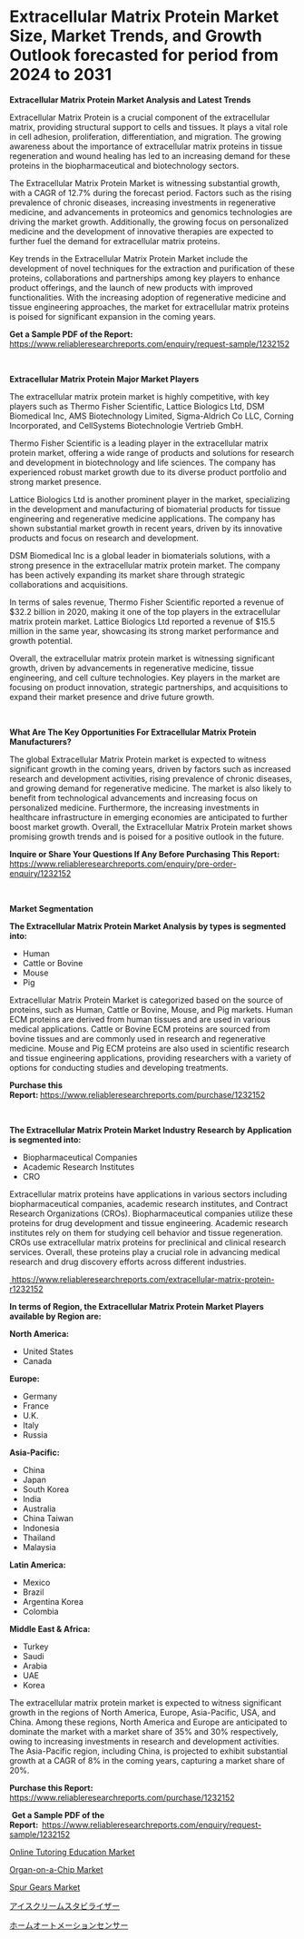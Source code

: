 <p><h1>Extracellular Matrix Protein Market Size, Market Trends, and Growth Outlook forecasted for period from 2024 to 2031</h1></p><p><strong>Extracellular Matrix Protein Market Analysis and Latest Trends</strong></p>
<p><p>Extracellular Matrix Protein is a crucial component of the extracellular matrix, providing structural support to cells and tissues. It plays a vital role in cell adhesion, proliferation, differentiation, and migration. The growing awareness about the importance of extracellular matrix proteins in tissue regeneration and wound healing has led to an increasing demand for these proteins in the biopharmaceutical and biotechnology sectors.</p><p>The Extracellular Matrix Protein Market is witnessing substantial growth, with a CAGR of 12.7% during the forecast period. Factors such as the rising prevalence of chronic diseases, increasing investments in regenerative medicine, and advancements in proteomics and genomics technologies are driving the market growth. Additionally, the growing focus on personalized medicine and the development of innovative therapies are expected to further fuel the demand for extracellular matrix proteins.</p><p>Key trends in the Extracellular Matrix Protein Market include the development of novel techniques for the extraction and purification of these proteins, collaborations and partnerships among key players to enhance product offerings, and the launch of new products with improved functionalities. With the increasing adoption of regenerative medicine and tissue engineering approaches, the market for extracellular matrix proteins is poised for significant expansion in the coming years.</p></p>
<p><strong>Get a Sample PDF of the Report:&nbsp;</strong> <a href="https://www.reliableresearchreports.com/enquiry/request-sample/1232152">https://www.reliableresearchreports.com/enquiry/request-sample/1232152</a></p>
<p>&nbsp;</p>
<p><strong>Extracellular Matrix Protein Major Market Players</strong></p>
<p><p>The extracellular matrix protein market is highly competitive, with key players such as Thermo Fisher Scientific, Lattice Biologics Ltd, DSM Biomedical Inc, AMS Biotechnology Limited, Sigma-Aldrich Co LLC, Corning Incorporated, and CellSystems Biotechnologie Vertrieb GmbH. </p><p>Thermo Fisher Scientific is a leading player in the extracellular matrix protein market, offering a wide range of products and solutions for research and development in biotechnology and life sciences. The company has experienced robust market growth due to its diverse product portfolio and strong market presence.</p><p>Lattice Biologics Ltd is another prominent player in the market, specializing in the development and manufacturing of biomaterial products for tissue engineering and regenerative medicine applications. The company has shown substantial market growth in recent years, driven by its innovative products and focus on research and development.</p><p>DSM Biomedical Inc is a global leader in biomaterials solutions, with a strong presence in the extracellular matrix protein market. The company has been actively expanding its market share through strategic collaborations and acquisitions.</p><p>In terms of sales revenue, Thermo Fisher Scientific reported a revenue of $32.2 billion in 2020, making it one of the top players in the extracellular matrix protein market. Lattice Biologics Ltd reported a revenue of $15.5 million in the same year, showcasing its strong market performance and growth potential.</p><p>Overall, the extracellular matrix protein market is witnessing significant growth, driven by advancements in regenerative medicine, tissue engineering, and cell culture technologies. Key players in the market are focusing on product innovation, strategic partnerships, and acquisitions to expand their market presence and drive future growth.</p></p>
<p>&nbsp;</p>
<p><strong>What Are The Key Opportunities For Extracellular Matrix Protein Manufacturers?</strong></p>
<p><p>The global Extracellular Matrix Protein market is expected to witness significant growth in the coming years, driven by factors such as increased research and development activities, rising prevalence of chronic diseases, and growing demand for regenerative medicine. The market is also likely to benefit from technological advancements and increasing focus on personalized medicine. Furthermore, the increasing investments in healthcare infrastructure in emerging economies are anticipated to further boost market growth. Overall, the Extracellular Matrix Protein market shows promising growth trends and is poised for a positive outlook in the future.</p></p>
<p><strong>Inquire or Share Your Questions If Any Before Purchasing This Report:</strong> <a href="https://www.reliableresearchreports.com/enquiry/pre-order-enquiry/1232152">https://www.reliableresearchreports.com/enquiry/pre-order-enquiry/1232152</a></p>
<p>&nbsp;</p>
<p><strong>Market Segmentation</strong></p>
<p><strong>The Extracellular Matrix Protein Market Analysis by types is segmented into:</strong></p>
<p><ul><li>Human</li><li>Cattle or Bovine</li><li>Mouse</li><li>Pig</li></ul></p>
<p><p>Extracellular Matrix Protein Market is categorized based on the source of proteins, such as Human, Cattle or Bovine, Mouse, and Pig markets. Human ECM proteins are derived from human tissues and are used in various medical applications. Cattle or Bovine ECM proteins are sourced from bovine tissues and are commonly used in research and regenerative medicine. Mouse and Pig ECM proteins are also used in scientific research and tissue engineering applications, providing researchers with a variety of options for conducting studies and developing treatments.</p></p>
<p><strong>Purchase this Report:&nbsp;</strong><a href="https://www.reliableresearchreports.com/purchase/1232152">https://www.reliableresearchreports.com/purchase/1232152</a></p>
<p>&nbsp;</p>
<p><strong>The Extracellular Matrix Protein Market Industry Research by Application is segmented into:</strong></p>
<p><ul><li>Biopharmaceutical Companies</li><li>Academic Research Institutes</li><li>CRO</li></ul></p>
<p><p>Extracellular matrix proteins have applications in various sectors including biopharmaceutical companies, academic research institutes, and Contract Research Organizations (CROs). Biopharmaceutical companies utilize these proteins for drug development and tissue engineering. Academic research institutes rely on them for studying cell behavior and tissue regeneration. CROs use extracellular matrix proteins for preclinical and clinical research services. Overall, these proteins play a crucial role in advancing medical research and drug discovery efforts across different industries.</p></p>
<p><a href="https://www.reliableresearchreports.com/extracellular-matrix-protein-r1232152">&nbsp;https://www.reliableresearchreports.com/extracellular-matrix-protein-r1232152</a></p>
<p><strong>In terms of Region, the Extracellular Matrix Protein Market Players available by Region are:</strong></p>
<p>
    <p> <strong> North America: </strong>
        <ul>
            <li>United States</li>
            <li>Canada</li>
        </ul>
        </p> 
    <p> <strong> Europe: </strong>
        <ul>
            <li>Germany</li>
            <li>France</li>
            <li>U.K.</li>
            <li>Italy</li>
            <li>Russia</li>
        </ul>
        </p> 
    <p> <strong> Asia-Pacific: </strong>
        <ul>
            <li>China</li>
            <li>Japan</li>
            <li>South Korea</li>
            <li>India</li>
            <li>Australia</li>
            <li>China Taiwan</li>
            <li>Indonesia</li>
            <li>Thailand</li>
            <li>Malaysia</li>
        </ul>
        </p> 
    <p> <strong> Latin America: </strong>
        <ul>
            <li>Mexico</li>
            <li>Brazil</li>
            <li>Argentina Korea</li>
            <li>Colombia</li>
        </ul>
        </p> 
    <p> <strong> Middle East & Africa: </strong>
        <ul>
            <li>Turkey</li>
            <li>Saudi</li>
            <li>Arabia</li>
            <li>UAE</li>
            <li>Korea</li>
        </ul>
    </p>
    </p>
<p><p>The extracellular matrix protein market is expected to witness significant growth in the regions of North America, Europe, Asia-Pacific, USA, and China. Among these regions, North America and Europe are anticipated to dominate the market with a market share of 35% and 30% respectively, owing to increasing investments in research and development activities. The Asia-Pacific region, including China, is projected to exhibit substantial growth at a CAGR of 8% in the coming years, capturing a market share of 20%.</p></p>
<p><strong>Purchase this Report: </strong><a href="https://www.reliableresearchreports.com/purchase/1232152">https://www.reliableresearchreports.com/purchase/1232152</a></p>
<p>&nbsp;<strong>Get a Sample PDF of the Report:&nbsp;&nbsp;</strong><a href="https://www.reliableresearchreports.com/enquiry/request-sample/1232152">https://www.reliableresearchreports.com/enquiry/request-sample/1232152</a></p>
<p><strong></strong></p>
<p><p><a href="https://medium.com/@tracey.skinner9085/online-tutoring-education-market-insight-market-trends-growth-forecasted-from-2024-to-2031-56ac0b29bc7f">Online Tutoring Education Market</a></p><p><a href="https://github.com/nicholepatriciadoylenwnrjr0/Market-Research-Report-List-2/blob/main/organ-on-a-chip-market.md">Organ-on-a-Chip Market</a></p><p><a href="https://www.linkedin.com/pulse/spur-gearsnbspmarket-focuses-market-share-size-projected-za2be">Spur Gears Market</a></p><p><a href="https://medium.com/@vincemarvin1/%E3%82%A2%E3%82%A4%E3%82%B9%E3%82%AF%E3%83%AA%E3%83%BC%E3%83%A0%E3%82%B9%E3%82%BF%E3%83%93%E3%83%A9%E3%82%A4%E3%82%B6%E3%83%BC%E5%B8%82%E5%A0%B4%E3%81%AF-2031%E5%B9%B4%E3%81%BE%E3%81%A7%E3%81%AE%E5%B8%82%E5%A0%B4%E3%82%B7%E3%82%A7%E3%82%A2-%E3%82%B5%E3%82%A4%E3%82%BA-%E3%81%8A%E3%82%88%E3%81%B3%E4%BA%88%E6%B8%AC%E3%82%92%E9%87%8D%E7%82%B9%E3%81%AB%E3%81%97%E3%81%A6%E3%81%84%E3%81%BE%E3%81%99-74853272bcce">アイスクリームスタビライザー</a></p><p><a href="https://medium.com/@matteills7854/%E5%AE%B6%E5%BA%AD%E7%94%A8%E8%87%AA%E5%8B%95%E5%8C%96%E3%82%BB%E3%83%B3%E3%82%B5%E3%83%BC%E5%B8%82%E5%A0%B4%E3%81%AE%E5%B1%95%E6%9C%9B-%E6%A5%AD%E7%95%8C%E6%A6%82%E8%A6%81%E3%81%A8%E4%BA%88%E6%B8%AC-2024%E5%B9%B4%E3%81%8B%E3%82%892031%E5%B9%B4-95f1460bfc53">ホームオートメーションセンサー</a></p></p>